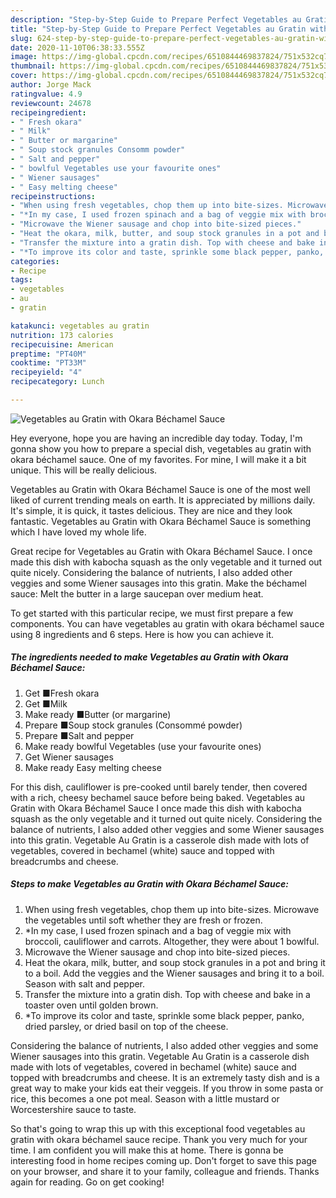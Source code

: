 ```yaml
---
description: "Step-by-Step Guide to Prepare Perfect Vegetables au Gratin with Okara Béchamel Sauce"
title: "Step-by-Step Guide to Prepare Perfect Vegetables au Gratin with Okara Béchamel Sauce"
slug: 624-step-by-step-guide-to-prepare-perfect-vegetables-au-gratin-with-okara-bechamel-sauce
date: 2020-11-10T06:38:33.555Z
image: https://img-global.cpcdn.com/recipes/6510844469837824/751x532cq70/vegetables-au-gratin-with-okara-bechamel-sauce-recipe-main-photo.jpg
thumbnail: https://img-global.cpcdn.com/recipes/6510844469837824/751x532cq70/vegetables-au-gratin-with-okara-bechamel-sauce-recipe-main-photo.jpg
cover: https://img-global.cpcdn.com/recipes/6510844469837824/751x532cq70/vegetables-au-gratin-with-okara-bechamel-sauce-recipe-main-photo.jpg
author: Jorge Mack
ratingvalue: 4.9
reviewcount: 24678
recipeingredient:
- " Fresh okara"
- " Milk"
- " Butter or margarine"
- " Soup stock granules Consomm powder"
- " Salt and pepper"
- " bowlful Vegetables use your favourite ones"
- " Wiener sausages"
- " Easy melting cheese"
recipeinstructions:
- "When using fresh vegetables, chop them up into bite-sizes. Microwave the vegetables until soft whether they are fresh or frozen."
- "*In my case, I used frozen spinach and a bag of veggie mix with broccoli, cauliflower and carrots. Altogether, they were about 1 bowlful."
- "Microwave the Wiener sausage and chop into bite-sized pieces."
- "Heat the okara, milk, butter, and soup stock granules in a pot and bring it to a boil. Add the veggies and the Wiener sausages and bring it to a boil. Season with salt and pepper."
- "Transfer the mixture into a gratin dish. Top with cheese and bake in a toaster oven until golden brown."
- "*To improve its color and taste, sprinkle some black pepper, panko, dried parsley, or dried basil on top of the cheese."
categories:
- Recipe
tags:
- vegetables
- au
- gratin

katakunci: vegetables au gratin 
nutrition: 173 calories
recipecuisine: American
preptime: "PT40M"
cooktime: "PT33M"
recipeyield: "4"
recipecategory: Lunch

---
```



![Vegetables au Gratin with Okara Béchamel Sauce](https://img-global.cpcdn.com/recipes/6510844469837824/751x532cq70/vegetables-au-gratin-with-okara-bechamel-sauce-recipe-main-photo.jpg)

Hey everyone, hope you are having an incredible day today. Today, I'm gonna show you how to prepare a special dish, vegetables au gratin with okara béchamel sauce. One of my favorites. For mine, I will make it a bit unique. This will be really delicious.

Vegetables au Gratin with Okara Béchamel Sauce is one of the most well liked of current trending meals on earth. It is appreciated by millions daily. It's simple, it is quick, it tastes delicious. They are nice and they look fantastic. Vegetables au Gratin with Okara Béchamel Sauce is something which I have loved my whole life.

Great recipe for Vegetables au Gratin with Okara Béchamel Sauce. I once made this dish with kabocha squash as the only vegetable and it turned out quite nicely. Considering the balance of nutrients, I also added other veggies and some Wiener sausages into this gratin. Make the béchamel sauce: Melt the butter in a large saucepan over medium heat.


To get started with this particular recipe, we must first prepare a few components. You can have vegetables au gratin with okara béchamel sauce using 8 ingredients and 6 steps. Here is how you can achieve it.

<!--inarticleads1-->

##### The ingredients needed to make Vegetables au Gratin with Okara Béchamel Sauce:

1. Get  ■Fresh okara
1. Get  ■Milk
1. Make ready  ■Butter (or margarine)
1. Prepare  ■Soup stock granules (Consommé powder)
1. Prepare  ■Salt and pepper
1. Make ready  bowlful Vegetables (use your favourite ones)
1. Get  Wiener sausages
1. Make ready  Easy melting cheese


For this dish, cauliflower is pre-cooked until barely tender, then covered with a rich, cheesy bechamel sauce before being baked. Vegetables au Gratin with Okara Béchamel Sauce I once made this dish with kabocha squash as the only vegetable and it turned out quite nicely. Considering the balance of nutrients, I also added other veggies and some Wiener sausages into this gratin. Vegetable Au Gratin is a casserole dish made with lots of vegetables, covered in bechamel (white) sauce and topped with breadcrumbs and cheese. 

<!--inarticleads2-->

##### Steps to make Vegetables au Gratin with Okara Béchamel Sauce:

1. When using fresh vegetables, chop them up into bite-sizes. Microwave the vegetables until soft whether they are fresh or frozen.
1. *In my case, I used frozen spinach and a bag of veggie mix with broccoli, cauliflower and carrots. Altogether, they were about 1 bowlful.
1. Microwave the Wiener sausage and chop into bite-sized pieces.
1. Heat the okara, milk, butter, and soup stock granules in a pot and bring it to a boil. Add the veggies and the Wiener sausages and bring it to a boil. Season with salt and pepper.
1. Transfer the mixture into a gratin dish. Top with cheese and bake in a toaster oven until golden brown.
1. *To improve its color and taste, sprinkle some black pepper, panko, dried parsley, or dried basil on top of the cheese.


Considering the balance of nutrients, I also added other veggies and some Wiener sausages into this gratin. Vegetable Au Gratin is a casserole dish made with lots of vegetables, covered in bechamel (white) sauce and topped with breadcrumbs and cheese. It is an extremely tasty dish and is a great way to make your kids eat their veggeis. If you throw in some pasta or rice, this becomes a one pot meal. Season with a little mustard or Worcestershire sauce to taste. 

So that's going to wrap this up with this exceptional food vegetables au gratin with okara béchamel sauce recipe. Thank you very much for your time. I am confident you will make this at home. There is gonna be interesting food in home recipes coming up. Don't forget to save this page on your browser, and share it to your family, colleague and friends. Thanks again for reading. Go on get cooking!
